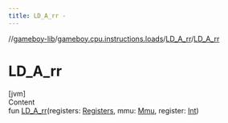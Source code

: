 ```yaml
---
title: LD_A_rr -
---
```

//[gameboy-lib](../../index.md)/[gameboy.cpu.instructions.loads](../index.md)/[LD_A_rr](index.md)/[LD_A_rr](-l-d_-a_rr.md)



# LD_A_rr  
[jvm]  
Content  
fun [LD_A_rr](-l-d_-a_rr.md)(registers: [Registers](../../gameboy.cpu/-registers/index.md), mmu: [Mmu](../../gameboy.memory/-mmu/index.md), register: [Int](https://kotlinlang.org/api/latest/jvm/stdlib/kotlin/-int/index.html))  



